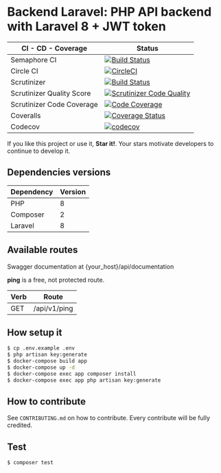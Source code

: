 Backend Laravel: PHP API backend with Laravel 8 + JWT token
===========================================================

| CI - CD - Coverage | Status |
| ------------------ | ------ |
| Semaphore CI | [![Build Status](https://sineverba.semaphoreci.com/badges/backend-laravel.svg)](https://sineverba.semaphoreci.com/projects/backend-laravel) |
| Circle CI | [![CircleCI](https://circleci.com/gh/sineverba/backend-laravel/tree/master.svg?style=svg)](https://circleci.com/gh/sineverba/backend-laravel/tree/master) |
| Scrutinizer | [![Build Status](https://scrutinizer-ci.com/g/sineverba/backend-laravel/badges/build.png?b=master)](https://scrutinizer-ci.com/g/sineverba/backend-laravel/build-status/master) |
| Scrutinizer Quality Score | [![Scrutinizer Code Quality](https://scrutinizer-ci.com/g/sineverba/backend-laravel/badges/quality-score.png?b=master)](https://scrutinizer-ci.com/g/sineverba/backend-laravel/?branch=master)|
| Scrutinizer Code Coverage | [![Code Coverage](https://scrutinizer-ci.com/g/sineverba/backend-laravel/badges/coverage.png?b=master)](https://scrutinizer-ci.com/g/sineverba/backend-laravel/?branch=master) |
| Coveralls | [![Coverage Status](https://coveralls.io/repos/github/sineverba/backend-laravel/badge.svg?branch=master)](https://coveralls.io/github/sineverba/backend-laravel?branch=master)|
| Codecov | [![codecov](https://codecov.io/gh/sineverba/backend-laravel/branch/master/graph/badge.svg)](https://codecov.io/gh/sineverba/backend-laravel) |

If you like this project or use it, **Star it!**. Your stars motivate developers to continue to develop it.

## Dependencies versions

| Dependency | Version |
| ---------- | ------- |
| PHP | 8 |
| Composer | 2 |
| Laravel | 8 |

## Available routes

Swagger documentation at {your_host}/api/documentation

__ping__ is a free, not protected route.

| Verb | Route |
| ---- | ----- |
| GET | /api/v1/ping |

## How setup it

```bash
$ cp .env.example .env
$ php artisan key:generate
$ docker-compose build app
$ docker-compose up -d
$ docker-compose exec app composer install
$ docker-compose exec app php artisan key:generate
```

## How to contribute
See `CONTRIBUTING.md` on how to contribute. Every contribute will be fully credited.

## Test
`$ composer test`
